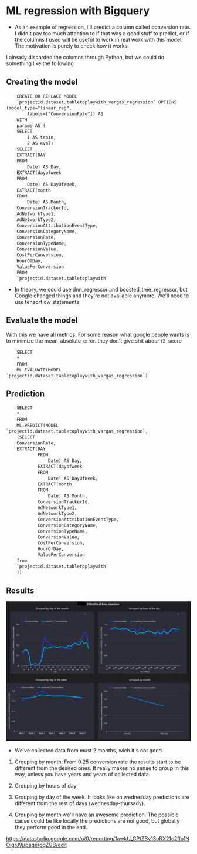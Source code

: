 # ML regression with Bigquery

- As an example of regression, I'll predict a column called conversion rate. I didn't pay too much attention to if that was a good stuff to predict, or if the columns I used will be useful to work in real work with this model. The motivation is purely to check how it works.

I already discarded the columns through Python, but we could do something like the following

## Creating the model

        CREATE OR REPLACE MODEL
        `projectid.dataset.tabletoplaywith_vargas_regression` OPTIONS (model_type="linear_reg",
            labels=["ConversionRate"]) AS
        WITH
        params AS (
        SELECT
            1 AS train,
            2 AS eval)
        SELECT
        EXTRACT(DAY
        FROM
            Date) AS Day,
        EXTRACT(dayofweek
        FROM
            Date) AS DayOfWeek,
        EXTRACT(month
        FROM
            Date) AS Month,
        ConversionTrackerId,
        AdNetworkType1,
        AdNetworkType2,
        ConversionAttributionEventType,
        ConversionCategoryName,
        ConversionRate,
        ConversionTypeName,
        ConversionValue,
        CostPerConversion,
        HourOfDay,
        ValuePerConversion
        FROM
        `projectid.dataset.tabletoplaywith`

- In theory, we could use dnn_regressor and boosted_tree_regressor, but Google changed things and they're not available anymore. We'll need to use tensorflow statements

## Evaluate the model

With this we have all metrics. For some reason what google people wants is to minimize the mean_absolute_error. they don't give shit abour r2_score


        SELECT
        *
        FROM
        ML.EVALUATE(MODEL `projectid.dataset.tabletoplaywith_vargas_regression`)

## Prediction

        SELECT
        *
        FROM
        ML.PREDICT(MODEL `projectid.dataset.tabletoplaywith_vargas_regression`,
        (SELECT
        ConversionRate,
        EXTRACT(DAY
                FROM
                    Date) AS Day,
                EXTRACT(dayofweek
                FROM
                    Date) AS DayOfWeek,
                EXTRACT(month
                FROM
                    Date) AS Month,
                ConversionTrackerId,
                AdNetworkType1,
                AdNetworkType2,
                ConversionAttributionEventType,
                ConversionCategoryName,
                ConversionTypeName,
                ConversionValue,
                CostPerConversion,
                HourOfDay,
                ValuePerConversion
        from
        `projectid.dataset.tabletoplaywith`
        ))


## Results

![alt](../pics/bq-predictions-regression.png "")

- We've collected data from must 2 months, wich it's not good

1. Grouping by month:
    From 0.25 conversion rate the results start to be different from the desired ones. It really makes no sense to group in this way, unless you have years and years of collected data.

2. Grouping by hours of day

3. Grouping by day of the week. It looks like on wednesday predictions are different from the rest of days (wednesday-thursady).

4. Grouping by month we'll have an awesome prediction. The possible cause could be like locally the predictions are not good, but globally they perform good in the end.

https://datastudio.google.com/u/0/reporting/1awkU_GPtZBy13oRX21c2fIo1NOigrJ9j/page/pgZGB/edit


